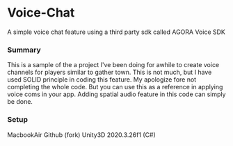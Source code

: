 # Voice-Chat
A simple voice chat feature using a third party sdk called AGORA Voice SDK

### Summary
This is a sample of the a project I've been doing for awhile to create voice channels for players similar to gather town. 
This is not much, but I have used SOLID principle in coding this feature. My apologize fore not completing the whole code. 
But you can use this as a reference in applying voice coms in your app. Adding spatial audio feature in this code can simply be done. 

### Setup
MacbookAir
Github (fork)
Unity3D 2020.3.26f1 (C#)
